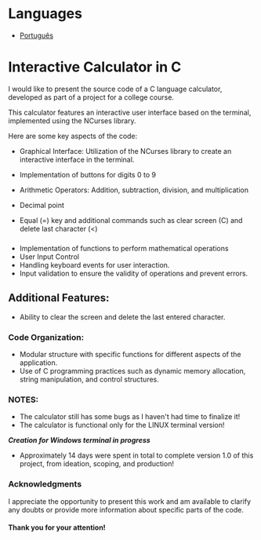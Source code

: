 # Languages
- [Português](https://github.com/gabrielcamarate/Calculadora-Interativa/tree/main/README.md)

# Interactive Calculator in C
I would like to present the source code of a C language calculator, developed as part of a project for a college course.

This calculator features an interactive user interface based on the terminal, implemented using the NCurses library.

Here are some key aspects of the code:

- Graphical Interface: Utilization of the NCurses library to create an interactive interface in the terminal.

- Implementation of buttons for digits 0 to 9
- Arithmetic Operators: Addition, subtraction, division, and multiplication
- Decimal point
- Equal (=) key and additional commands such as clear screen (C) and delete last character (<)
###
- Implementation of functions to perform mathematical operations
- User Input Control
- Handling keyboard events for user interaction.
- Input validation to ensure the validity of operations and prevent errors.

## Additional Features:

- Ability to clear the screen and delete the last entered character.

### Code Organization:

- Modular structure with specific functions for different aspects of the application.
- Use of C programming practices such as dynamic memory allocation, string manipulation, and control structures.

### NOTES:
- The calculator still has some bugs as I haven't had time to finalize it!
- The calculator is functional only for the LINUX terminal version!

***Creation for Windows terminal in progress***

- Approximately 14 days were spent in total to complete version 1.0 of this project, from ideation, scoping, and production!

### Acknowledgments
I appreciate the opportunity to present this work and am available to clarify any doubts or provide more information about specific parts of the code.

#### Thank you for your attention!
